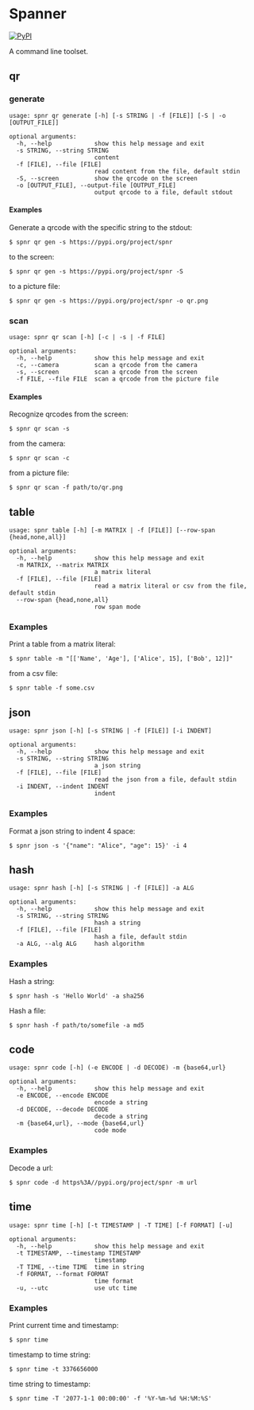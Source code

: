 # Spanner

[![PyPI](https://img.shields.io/pypi/v/spnr.svg)](https://pypi.org/project/spnr)

A command line toolset.

## qr

### generate

```
usage: spnr qr generate [-h] [-s STRING | -f [FILE]] [-S | -o [OUTPUT_FILE]]

optional arguments:
  -h, --help            show this help message and exit
  -s STRING, --string STRING
                        content
  -f [FILE], --file [FILE]
                        read content from the file, default stdin
  -S, --screen          show the qrcode on the screen
  -o [OUTPUT_FILE], --output-file [OUTPUT_FILE]
                        output qrcode to a file, default stdout
```

#### Examples

Generate a qrcode with the specific string to the stdout:

`$ spnr qr gen -s https://pypi.org/project/spnr` 

to the screen:

`$ spnr qr gen -s https://pypi.org/project/spnr -S` 

to a picture file:

`$ spnr qr gen -s https://pypi.org/project/spnr -o qr.png` 

### scan

```
usage: spnr qr scan [-h] [-c | -s | -f FILE]

optional arguments:
  -h, --help            show this help message and exit
  -c, --camera          scan a qrcode from the camera
  -s, --screen          scan a qrcode from the screen
  -f FILE, --file FILE  scan a qrcode from the picture file
```

#### Examples

Recognize qrcodes from the screen:

`$ spnr qr scan -s` 

from the camera:

`$ spnr qr scan -c`

from a picture file:

`$ spnr qr scan -f path/to/qr.png`

## table

```
usage: spnr table [-h] [-m MATRIX | -f [FILE]] [--row-span {head,none,all}]

optional arguments:
  -h, --help            show this help message and exit
  -m MATRIX, --matrix MATRIX
                        a matrix literal
  -f [FILE], --file [FILE]
                        read a matrix literal or csv from the file, default stdin
  --row-span {head,none,all}
                        row span mode
```

### Examples

Print a table from a matrix literal:

`$ spnr table -m "[['Name', 'Age'], ['Alice', 15], ['Bob', 12]]"`

from a csv file:

`$ spnr table -f some.csv`

## json

```
usage: spnr json [-h] [-s STRING | -f [FILE]] [-i INDENT]

optional arguments:
  -h, --help            show this help message and exit
  -s STRING, --string STRING
                        a json string
  -f [FILE], --file [FILE]
                        read the json from a file, default stdin
  -i INDENT, --indent INDENT
                        indent
```

### Examples

Format a json string to indent 4 space:

`$ spnr json -s '{"name": "Alice", "age": 15}' -i 4`

## hash

```
usage: spnr hash [-h] [-s STRING | -f [FILE]] -a ALG

optional arguments:
  -h, --help            show this help message and exit
  -s STRING, --string STRING
                        hash a string
  -f [FILE], --file [FILE]
                        hash a file, default stdin
  -a ALG, --alg ALG     hash algorithm
```

### Examples

Hash a string:

`$ spnr hash -s 'Hello World' -a sha256`

Hash a file:

`$ spnr hash -f path/to/somefile -a md5`

## code

```
usage: spnr code [-h] (-e ENCODE | -d DECODE) -m {base64,url}

optional arguments:
  -h, --help            show this help message and exit
  -e ENCODE, --encode ENCODE
                        encode a string
  -d DECODE, --decode DECODE
                        decode a string
  -m {base64,url}, --mode {base64,url}
                        code mode
```

### Examples

Decode a url:

`$ spnr code -d https%3A//pypi.org/project/spnr -m url`

## time

```
usage: spnr time [-h] [-t TIMESTAMP | -T TIME] [-f FORMAT] [-u]

optional arguments:
  -h, --help            show this help message and exit
  -t TIMESTAMP, --timestamp TIMESTAMP
                        timestamp
  -T TIME, --time TIME  time in string
  -f FORMAT, --format FORMAT
                        time format
  -u, --utc             use utc time
```

### Examples

Print current time and timestamp:

`$ spnr time`

timestamp to time string:

`$ spnr time -t 3376656000`

time string to timestamp:

`$ spnr time -T '2077-1-1 00:00:00' -f '%Y-%m-%d %H:%M:%S'`
